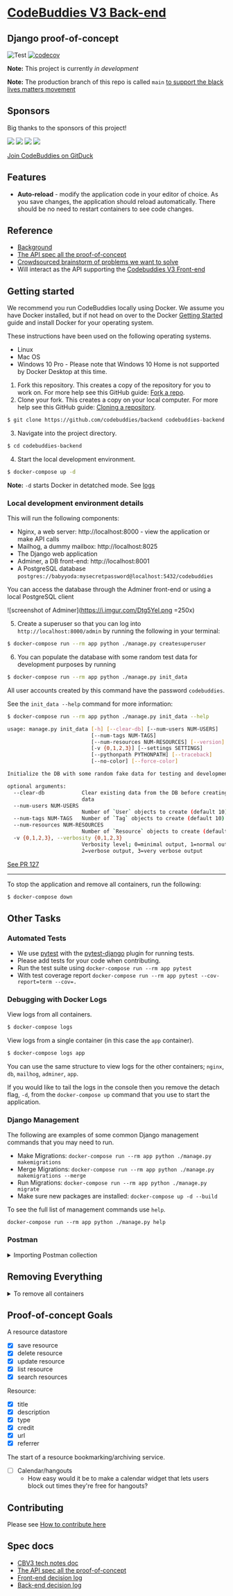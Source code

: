 # [CodeBuddies V3 Back-end]
## Django proof-of-concept

![Test](https://github.com/codebuddies/django-concept/workflows/Test/badge.svg)
[![codecov](https://codecov.io/gh/codebuddies/backend/branch/master/graph/badge.svg)](https://codecov.io/gh/codebuddies/backend)

**Note:** This project is currently _in development_

**Note:** The production branch of this repo is called `main` [to support the black lives matters movement]

## Sponsors

Big thanks to the sponsors of this project!

<a href="https://opencollective.com/codebuddies/sponsor/0/website" target="_blank"><img src="https://opencollective.com/codebuddies/sponsor/0/avatar.svg"></a>
<a href="https://opencollective.com/codebuddies/sponsor/1/website" target="_blank"><img src="https://opencollective.com/codebuddies/sponsor/1/avatar.svg"></a>
<a href="https://opencollective.com/codebuddies/sponsor/2/website" target="_blank"><img src="https://opencollective.com/codebuddies/sponsor/2/avatar.svg"></a>
<a href="https://opencollective.com/codebuddies/sponsor/3/website" target="_blank"><img src="https://opencollective.com/codebuddies/sponsor/3/avatar.svg"></a>

<a href="https://gitduck.com/codebuddies/join?t=60ktFkh1Rqnd_AS1kR8ZGyH" target="_blank">Join CodeBuddies on GitDuck</a>

## Features

- **Auto-reload** - modify the application code in your editor of choice. As you save changes, the application should reload automatically. There should be no need to restart containers to see code changes.
<!-- TODO -->

## Reference

- [Background]
- [The API spec all the proof-of-concept]
- [Crowdsourced brainstorm of problems we want to solve]
- Will interact as the API supporting the [Codebuddies V3 Front-end]

## Getting started

We recommend you run CodeBuddies locally using Docker. We assume you have Docker installed, but if not head on over to the Docker [Getting Started] guide and install Docker for your operating system.

These instructions have been used on the following operating systems.

- Linux
- Mac OS
- Windows 10 Pro - Please note that Windows 10 Home is not supported by Docker Desktop at this time.

1. Fork this repository. This creates a copy of the repository for you to work on. For more help see this GitHub guide: [Fork a repo].
2. Clone your fork. This creates a copy on your local computer. For more help see this GitHub guide: [Cloning a repository].

```bash
$ git clone https://github.com/codebuddies/backend codebuddies-backend
```

3. Navigate into the project directory.

```bash
$ cd codebuddies-backend
```

4. Start the local development environment.

```bash
$ docker-compose up -d
```

**Note:** `-d` starts Docker in detatched mode. See [logs](#debugging-with-docker-logs)

### Local development environment details

This will run the following components:

- Nginx, a web server: http://localhost:8000 - view the application or make API calls
- Mailhog, a dummy mailbox: http://localhost:8025
- The Django web application
- Adminer, a DB front-end: http://localhost:8001
- A PostgreSQL database `postgres://babyyoda:mysecretpassword@localhost:5432/codebuddies`

You can access the database through the Adminer front-end or using a local PostgreSQL client

![screenshot of Adminer](https://i.imgur.com/Dtg5Yel.png =250x)

5. Create a superuser so that you can log into `http://localhost:8000/admin` by running the following in your terminal:

```bash
$ docker-compose run --rm app python ./manage.py createsuperuser
```

6. You can populate the database with some random test data for development purposes by running

```bash
$ docker-compose run --rm app python ./manage.py init_data
```

All user accounts created by this command have the password `codebuddies`.

See the `init_data --help` command for more information:

```bash
$ docker-compose run --rm app python ./manage.py init_data --help

usage: manage.py init_data [-h] [--clear-db] [--num-users NUM-USERS]
                           [--num-tags NUM-TAGS]
                           [--num-resources NUM-RESOURCES] [--version]
                           [-v {0,1,2,3}] [--settings SETTINGS]
                           [--pythonpath PYTHONPATH] [--traceback]
                           [--no-color] [--force-color]

Initialize the DB with some random fake data for testing and development

optional arguments:
  --clear-db            Clear existing data from the DB before creating test
                        data
  --num-users NUM-USERS
                        Number of `User` objects to create (default 10)
  --num-tags NUM-TAGS   Number of `Tag` objects to create (default 10)
  --num-resources NUM-RESOURCES
                        Number of `Resource` objects to create (default 10)
  -v {0,1,2,3}, --verbosity {0,1,2,3}
                        Verbosity level; 0=minimal output, 1=normal output,
                        2=verbose output, 3=very verbose output
```

[See PR 127]

---

To stop the application and remove all containers, run the following:


```bash
$ docker-compose down
```

## Other Tasks

### Automated Tests

- We use [pytest](https://docs.pytest.org/en/latest/contents.html) with the [pytest-django](https://pytest-django.readthedocs.io/en/latest/) plugin for running tests.
- Please add tests for your code when contributing.
- Run the test suite using `docker-compose run --rm app pytest`
- With test coverage report `docker-compose run --rm app pytest --cov-report=term --cov=.`

### Debugging with Docker Logs

View logs from all containers.

```bash
$ docker-compose logs
```

View logs from a single container (in this case the `app` container).

```bash
$ docker-compose logs app
```

You can use the same structure to view logs for the other containers; `nginx`, `db`, `mailhog`, `adminer`, `app`.

If you would like to tail the logs in the console then you remove the detach flag, `-d`, from the `docker-compose up` command that you use to start the application.

### Django Management

The following are examples of some common Django management commands that you may need to run.

- Make Migrations: `docker-compose run --rm app python ./manage.py makemigrations`
- Merge Migrations: `docker-compose run --rm app python ./manage.py makemigrations --merge`
- Run Migrations: `docker-compose run --rm app python ./manage.py migrate`
- Make sure new packages are installed: `docker-compose up -d --build`

To see the full list of management commands use `help`.

```plain
docker-compose run --rm app python ./manage.py help
```

### Postman

<details>
<summary>Importing Postman collection</summary>
<br>
Postman is a free interactive tool for verifying the APIs of your project. You can download it at postman.com/downloads.

Postman is an interactive tool for verifying the APIs of your project in an isolated environment--think of it as a a virtual playground where we can safely experiment and edit our API before we deploy it on our web app--just like virtual environments help us isolate our python dependencies.

We've created a shared Postman collection (a .json file) in the postman folder to help contributors more easily reproduce observed behaviour in our dev API.

To get it set up, please follow these steps:

1. Download Postman

Downloading Postman
Please make sure it is at least v7.6.0, if installed, or you are downloading the latest stable version.
Linux,

- Distro package manager:
- use the search feature to find in your package manager
- (RECOMMENDED) Flatpak
- After setting up flatpak it through flatpak using flatpak install postman and enter "yes"/"y" for all the questions it will ask. Flatpak is designed to provide the most up-to-date versions of software for most distros, so if you have the option, use Flatpak to guarantee Linux OS compatibility and to keep Postman up-to-date.

2. Once you have Postman open, click on file -> import and import the .json file
3. Click on the settings gear icon on the far top right (next to the eye icon) and click to add a new environment.
4. Name your environment `dev` and create a variable called `api_url`.  For both the "Initial Value" and "Current Value," fill in `http://localhost:8000` which is the URL of your Django dev environment when it is running.
5. Now, as long you have the Django app (http://localhost:8000) running, you should be able to make requests like POST Create User and POST Authenticate.
   Click on this link to see what you should expect: https://imgur.com/hd9VB6k

- `POST` Create User will create a new user in your `localhost:8000` running Django app,
- making a request to `POST Authenticate` will authenticate whether or not that user exists.

![screenshot of Postman environment variable setup](https://user-images.githubusercontent.com/4512699/88751261-14fa9280-d10c-11ea-80c4-2934c27254ad.png)

5. Now, as long you have the Django app (http://localhost:8000) running, you should be able to make requests like `POST Create User` and `POST Authenticate` by clicking on the blue "Send" button in Postman.

</details>

## Removing Everything

<details>
<summary>To remove all containers</summary>
<br>
To remove all containers run the following:

```bash
$ docker-compose rm
```

This will leave a copy of the data volume (holding the PostgreSQL data) behind. To remove that you will need to identify and remove the data volume.

```bash
$ docker volume ls

DRIVER              VOLUME NAME
local               django-concept_db_data
```

Note the name of the data volume, in this case `django-concept_db_data` and delete it.

```bash
$ docker volume rm django-concept_db_data
```

**Note:** it is likely that cached copies of your container images will be retained by Docker on your local machine. This is done to speed things up if you require these images in future. To completely remove unused container images and networks, we recommend you follow Docker [pruning guide](https://docs.docker.com/config/pruning/).

</details>

## Proof-of-concept Goals

A resource datastore

- [x] save resource
- [x] delete resource
- [x] update resource
- [x] list resource
- [x] search resources

Resource:

- [x] title
- [x] description
- [x] type
- [x] credit
- [x] url
- [x] referrer

The start of a resource bookmarking/archiving service.

- [ ] Calendar/hangouts
  - How easy would it be to make a calendar widget that lets users block out times they're free for hangouts?

## Contributing

Please see [How to contribute here]

## Spec docs

- [CBV3 tech notes doc]
- [The API spec all the proof-of-concept]
- [Front-end decision log]
- [Back-end decision log]

<!-- TODO: # Findings -->

<!-- TODO: # Technologies Used -->

<!-- What codebuddies is building links: -->
[Background]: https://github.com/codebuddies/codebuddies/issues/1136
[CBV3 tech notes doc]: https://docs.google.com/document/d/1YuVO-v0n73ogoFIwpwJgI1Bkso8sP2mg5zqbX9FB3lU/edit
[Crowdsourced brainstorm of problems we want to solve]: https://pad.riseup.net/p/BecKdThFsevRmmG_tqFa-keep

<!-- Contribution links -->
[How to contribute here]: https://github.com/codebuddies/django-concept/wiki/Contribution-instructions
[See PR 127]: https://github.com/codebuddies/backend/issues/127

<!-- Howto links -->
[Cloning a repository]: https://help.github.com/en/github/creating-cloning-and-archiving-repositories/cloning-a-repository
[Fork a repo]: https://help.github.com/en/github/getting-started-with-github/fork-a-repo
[Getting Started]: https://www.docker.com/products/docker-desktop

<!-- Spec links -->
[The API spec all the proof-of-concept]: https://app.swaggerhub.com/apis-docs/billglover/CodeBuddies/0.0.1
[Front-end decision log]: https://github.com/codebuddies/frontend/wiki/Technical-decision-log
[Back-end decision log]: https://github.com/codebuddies/backend/wiki/Decision-log

<!-- Reference links -->
[CodeBuddies V3 Back-end]: https://github.com/codebuddies/backend
[Codebuddies V3 Front-end]: https://github.com/codebuddies/frontend

[to support the black lives matters movement]: https://www.zdnet.com/article/github-to-replace-master-with-alternative-term-to-avoid-slavery-references/

